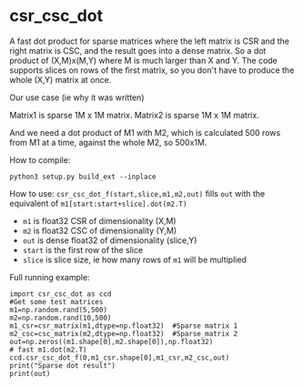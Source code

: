 # csr_csc_dot

A fast dot product for sparse matrices where the left matrix is CSR
and the right matrix is CSC, and the result goes into a dense
matrix. So a dot product of (X,M)x(M,Y) where M is much larger than X
and Y. The code supports slices on rows of the first matrix, so you
don't have to produce the whole (X,Y) matrix at once.

Our use case (ie why it was written)

Matrix1 is sparse 1M x 1M matrix.
Matrix2 is sparse 1M x 1M matrix.

And we need a dot product of M1 with M2, which is calculated 500 rows from M1 at a time, against
the whole M2, so 500x1M.

How to compile:

    python3 setup.py build_ext --inplace

How to use:
`csr_csc_dot_f(start,slice,m1,m2,out)` fills `out` with the equivalent of `m1[start:start+slice].dot(m2.T)`
- `m1` is float32 CSR of dimensionality (X,M)
- `m2` is float32 CSC of dimensionality (Y,M)
- `out` is dense float32 of dimensionality (slice,Y)
- `start` is the first row of the slice
- `slice` is slice size, ie how many rows of `m1` will be multiplied
    
Full running example:

    import csr_csc_dot as ccd
    #Get some test matrices
    m1=np.random.rand(5,500)
    m2=np.random.rand(10,500)
    m1_csr=csr_matrix(m1,dtype=np.float32)  #Sparse matrix 1
    m2_csc=csc_matrix(m2,dtype=np.float32)  #Sparse_matrix 2
    out=np.zeros((m1.shape[0],m2.shape[0]),np.float32)
    # fast m1.dot(m2.T)
    ccd.csr_csc_dot_f(0,m1_csr.shape[0],m1_csr,m2_csc,out)
    print("Sparse dot result")
    print(out)




